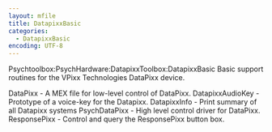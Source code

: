 ```yaml
---
layout: mfile
title: DatapixxBasic
categories:
  - DatapixxBasic
encoding: UTF-8
---
```


Psychtoolbox:PsychHardware:DatapixxToolbox:DatapixxBasic
Basic support routines for the VPixx Technologies DataPixx device.


DataPixx                      - A MEX file for low-level control of DataPixx.
DatapixxAudioKey              - Prototype of a voice-key for the Datapixx.
DatapixxInfo                  - Print summary of all Datapixx systems
PsychDataPixx                 - High level control driver for DataPixx.
ResponsePixx                  - Control and query the ResponsePixx button box.

